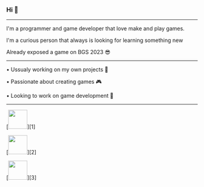 ### Hi 👋
-----------------------------------------------------------------------------------------------------------------

I'm a programmer and game developer that love make and play games.





I'm a curious person that always is looking for learning something new





Already exposed a game on BGS 2023 😎


-----------------------------------------------------------------------------------------------------------------

• Ussualy working on my own projects 🏏





• Passionate about creating games 🎮





• Looking to work on game development 👾






-----------------------------------------------------------------------------------------------------------------








[<img src="https://github.com/MichelTCosta/MichelTCosta/assets/53797968/18ca590d-7ded-4130-b71d-f53f368c74c7" width="50" height="50">][1]

[<img src="https://github.com/MichelTCosta/MichelTCosta/assets/53797968/e0a5dca3-3955-4ea9-a602-1181c47f9656" width="50" height="50">][2]

[<img src="https://github.com/MichelTCosta/MichelTCosta/assets/53797968/a41faf57-9054-4978-921c-a987aaee3305" width="50" height="50">][3]
